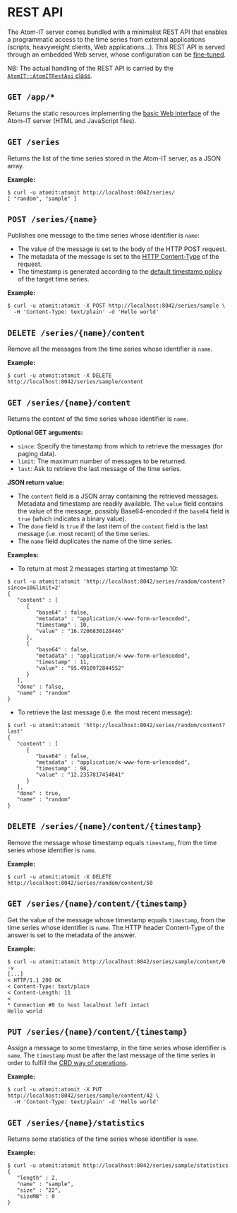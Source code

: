REST API
========

The Atom-IT server comes bundled with a minimalist REST API that
enables a programmatic access to the time series from external
applications (scripts, heavyweight clients, Web applications...).
This REST API is served through an embedded Web server, whose
configuration can be
[fine-tuned](Configuration.md#web-server-parameters).

NB: The actual handling of the REST API is carried by the
[`AtomIT::AtomITRestApi` class](../Applications/AtomITRestApi.cpp).


## `GET /app/*`

Returns the static resources implementing the [basic Web
interface](QuickStart.md#plot-the-time-series) of the Atom-IT server
(HTML and JavaScript files).


## `GET /series`

Returns the list of the time series stored in the Atom-IT server,
as a JSON array.

**Example:**

```
$ curl -u atomit:atomit http://localhost:8042/series/
[ "random", "sample" ]
```


## `POST /series/{name}`

Publishes one message to the time series whose identifier is
`name`:

 * The value of the message is set to the body of the HTTP POST
   request.
 * The metadata of the message is set to the [HTTP
   Content-Type](https://developer.mozilla.org/en-US/docs/Web/HTTP/Headers/Content-Type)
   of the request.
 * The timestamp is generated according to the [default timestamp
   policy](Configuration.md#timestamps-policy) of the target time series.

**Example:**

```
$ curl -u atomit:atomit -X POST http://localhost:8042/series/sample \
  -H 'Content-Type: text/plain' -d 'Hello world'
```


## `DELETE /series/{name}/content`

Remove all the messages from the time series whose identifier is
`name`.

**Example:**

```
$ curl -u atomit:atomit -X DELETE http://localhost:8042/series/sample/content
```


## `GET /series/{name}/content`

Returns the content of the time series whose identifier is `name`.

**Optional GET arguments:**

 * `since`: Specify the timestamp from which to retrieve the messages (for paging data).
 * `limit`: The maximum number of messages to be returned.
 * `last`: Ask to retrieve the last message of the time series.

**JSON return value:**
 
 * The `content` field is a JSON array containing the retrieved
   messages. Metadata and timestamp are readily available. The `value`
   field contains the value of the message, possibly Base64-encoded if
   the `base64` field is `true` (which indicates a binary value).
 * The `done` field is `true` if the last item of the `content` field is
   the last message (i.e. most recent) of the time series.
 * The `name` field duplicates the name of the time series.

**Examples:**

 * To return at most 2 messages starting at timestamp 10:

```
$ curl -u atomit:atomit 'http://localhost:8042/series/random/content?since=10&limit=2'
{
   "content" : [
      {
         "base64" : false,
         "metadata" : "application/x-www-form-urlencoded",
         "timestamp" : 10,
         "value" : "16.7206830128446"
      },
      {
         "base64" : false,
         "metadata" : "application/x-www-form-urlencoded",
         "timestamp" : 11,
         "value" : "95.4910972844552"
      }
   ],
   "done" : false,
   "name" : "random"
}
```

 * To retrieve the last message (i.e. the most recent message):


```
$ curl -u atomit:atomit 'http://localhost:8042/series/random/content?last'
{
   "content" : [
      {
         "base64" : false,
         "metadata" : "application/x-www-form-urlencoded",
         "timestamp" : 98,
         "value" : "12.2357817454041"
      }
   ],
   "done" : true,
   "name" : "random"
}
```


## `DELETE /series/{name}/content/{timestamp}`

Remove the message whose timestamp equals `timestamp`, from the time
series whose identifier is `name`.

**Example:**

```
$ curl -u atomit:atomit -X DELETE http://localhost:8042/series/random/content/50
```


## `GET /series/{name}/content/{timestamp}`

Get the value of the message whose timestamp equals `timestamp`, from
the time series whose identifier is `name`. The HTTP header
Content-Type of the answer is set to the metadata of the answer.

**Example:**

```
$ curl -u atomit:atomit http://localhost:8042/series/sample/content/0 -v
[...]
< HTTP/1.1 200 OK
< Content-Type: text/plain
< Content-Length: 11
< 
* Connection #0 to host localhost left intact
Hello world
```


## `PUT /series/{name}/content/{timestamp}`

Assign a message to some timestamp, in the time series whose identifier is `name`.
The `timestamp` must be after the last message of the time series in order to
fulfill the [CRD way of operations](Concepts.md#time-series).

**Example:**

```
$ curl -u atomit:atomit -X PUT http://localhost:8042/series/sample/content/42 \
  -H 'Content-Type: text/plain' -d 'Hello world'
```


## `GET /series/{name}/statistics`

Returns some statistics of the time series whose identifier is `name`.

**Example:**

```
$ curl -u atomit:atomit http://localhost:8042/series/sample/statistics
{
   "length" : 2,
   "name" : "sample",
   "size" : "22",
   "sizeMB" : 0
}
```

